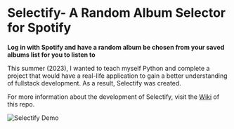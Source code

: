 # Selectify- A Random Album Selector for Spotify

**Log in with Spotify and have a random album be chosen from your saved albums list for you to listen to**

This summer (2023), I wanted to teach myself Python and complete a project that would have a real-life application to gain a better understanding of fullstack development. As a result, Selectify was created.

For more information about the development of Selectify, visit the [Wiki](https://github.com/ataschuk/selectify/wiki/1.-Welcome-to-the-Selectify-wiki!) of this repo. 

![Selectify Demo](https://github.com/ataschuk/selectify/assets/120518938/2f6190b4-eacb-4c83-b850-c9c388457c46)

